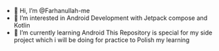 - 👋 Hi, I’m @Farhanullah-me
- 👀 I’m interested in Android Development with Jetpack compose and Kotlin
- 🌱 I’m currently learning Android
This Repository is special for my side project which i will be doing for practice to Polish my learning

<!---
Farhanullah-me/Farhanullah-me is a ✨ special ✨ repository because its `README.md` (this file) appears on your GitHub profile.
You can click the Preview link to take a look at your changes.
--->
